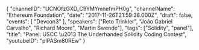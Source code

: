 {
    "channelID": "UCNOfzGXD_C9YMYmnefmPH0g",
    "channelName": "Ethereum Foundation",
    "date": "2017-11-26T21:59:38.000Z",
    "draft": false,
    "events": [
        "Devcon3"
    ],
    "speakers": ["Reto Trinkler", "João Gabriel Carvalho", "Richard Moore", "Martin Swende"],
    "tags": ["Solidity", "panel"],
    "title": "Panel:  USCC \u2013 The Underhanded Solidity Coding Contest",
    "youtubeID": "pIPASm80REw"
}

